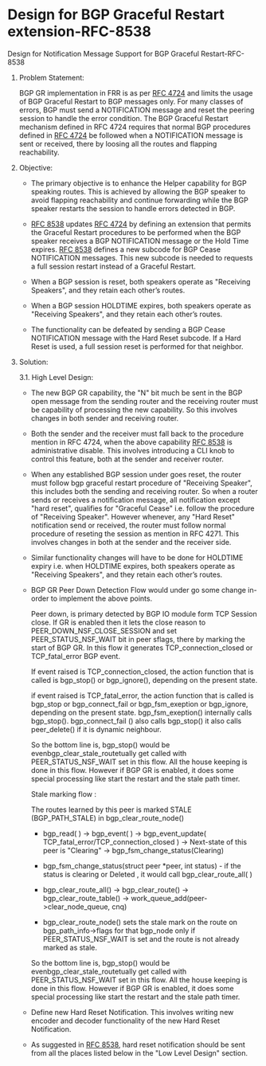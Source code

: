 # Design for BGP Graceful Restart extension-RFC-8538
Design for Notification Message Support for BGP Graceful Restart-RFC-8538


1. Problem Statement:

	BGP GR implementation in FRR is as per [RFC 4724](https://tools.ietf.org/html/rfc4724) and limits the usage of BGP Graceful Restart to BGP messages only.  For many classes of errors, BGP must send a NOTIFICATION message and reset the peering session to handle the error condition.  The BGP Graceful Restart mechanism defined in RFC 4724 requires that normal BGP procedures defined in [RFC 4724](https://tools.ietf.org/html/rfc4724) be followed when a NOTIFICATION message is sent or received, there by loosing all the routes and flapping 
reachability.

2. Objective:

	* The primary objective is to enhance the Helper capability for BGP speaking routes. This is achieved by allowing
the BGP speaker to avoid flapping reachability and continue forwarding while the BGP speaker restarts the session
to handle errors detected in BGP.

	* [RFC 8538](https://tools.ietf.org/html/rfc8538) updates  [RFC 4724](https://tools.ietf.org/html/rfc4724) by defining an extension that permits the Graceful Restart procedures to be performed when the BGP speaker receives a BGP NOTIFICATION message or the Hold Time expires. [RFC 8538](https://tools.ietf.org/html/rfc8538) defines a new subcode for BGP Cease NOTIFICATION messages. This  new subcode is needed to requests a full session restart instead of a Graceful Restart.

	* When a BGP session is reset, both speakers operate as "Receiving Speakers", and they retain each other’s routes.

	* When a BGP session HOLDTIME expires, both speakers operate as "Receiving Speakers", and they retain each other’s 
routes.

	* The functionality can be defeated by sending a BGP Cease NOTIFICATION message with the Hard Reset subcode. If a 
Hard Reset is used, a full session reset is performed for that neighbor.

3. Solution:

	3.1. High Level Design:

	* The new BGP GR capability, the "N" bit much be sent in the BGP open message from the sending router and the receiving
router must be capability of processing the new capability.  So this involves changes in both sender and receiving router.

	* Both the sender and the receiver must fall back to the procedure mention in RFC 4724, when the above capability [RFC 8538](https://tools.ietf.org/html/rfc8538) is administrative disable. This involves introducing a CLI knob to control this feature, both at the sender and receiver 
router.

	* When any established BGP session under goes reset, the router must follow bgp graceful restart procedure of "Receiving Speaker", this includes both the sending and receiving router. So when a router sends or receives a notification message,  all notification except "hard reset", qualifies for "Graceful Cease" i.e. follow the procedure of  "Receiving Speaker". However whenever, any "Hard Reset" notification send or received, the router must follow normal procedure of reseting the session as mention in RFC 4271. This involves changes in both at the sender and the receiver side.

	* Similar functionality changes will have to be done for HOLDTIME expiry i.e. when HOLDTIME expires, both speakers operate as "Receiving Speakers", and they retain each other’s routes.

	* BGP GR Peer Down Detection Flow would under go some change in-order to implement the above points.

		Peer down, is primary detected by BGP IO module form TCP Session close. If GR is enabled then it lets the close reason to PEER_DOWN_NSF_CLOSE_SESSION and set PEER_STATUS_NSF_WAIT bit in  peer sflags, there by marking the start of BGP GR. In this flow it generates TCP_connection_closed or TCP_fatal_error BGP event. 

		If  event raised is TCP_connection_closed, the action function that is called is bgp_stop() or bgp_ignore(), depending on the present state.

		if event raised is TCP_fatal_error, the action function that is called is bgp_stop or bgp_connect_fail or bgp_fsm_exeption or bgp_ignore, depending on the present state. bgp_fsm_exeption() internally calls bgp_stop().  bgp_connect_fail () also calls bgp_stop() it also calls peer_delete() if it is dynamic neighbour.

		So the bottom line is, bgp_stop() would be evenbgp_clear_stale_routetually get called with PEER_STATUS_NSF_WAIT set in this flow. All the house keeping is done in this flow. However if BGP GR is enabled, it does some special processing like start the restart and the stale path timer.

		Stale marking flow :

		The routes learned by this peer is marked STALE (BGP_PATH_STALE) in bgp_clear_route_node()

		* bgp_read( ) → bgp_event( ) → bgp_event_update( TCP_fatal_error/TCP_connection_closed ) → Next-state of this peer is "Clearing" → bgp_fsm_change_status(Clearing)

		* bgp_fsm_change_status(struct peer *peer, int status) - if the status is clearing or Deleted , it would call bgp_clear_route_all( )

		* bgp_clear_route_all() → bgp_clear_route() → bgp_clear_route_table() → work_queue_add(peer->clear_node_queue, cnq)

		* bgp_clear_route_node() sets the stale mark on the route on bgp_path_info→flags for that bgp_node only if PEER_STATUS_NSF_WAIT is set and the route is not already marked as stale.

		So the bottom line is, bgp_stop() would be evenbgp_clear_stale_routetually get called with PEER_STATUS_NSF_WAIT set in this flow. All the house keeping is done in this flow. However if BGP GR is enabled, it does some special processing like start the restart and the stale path timer.

	* Define new Hard Reset Notification. This involves writing new encoder and decoder functionality of the new Hard Reset Notification.
	* As suggested in [RFC 8538](https://tools.ietf.org/html/rfc8538), hard reset notification should be sent from all the places listed below in the "Low Level Design" section.
